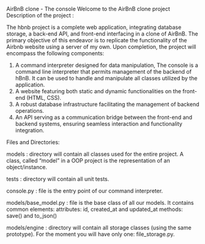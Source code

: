 AirBnB clone - The console
Welcome to the AirBnB clone project
Description of the project :

The hbnb project  is a complete web application, integrating database storage, a back-end API, and front-end interfacing in a clone of AirBnB. The primary objective of this endeavor is to replicate the functionality of the Airbnb website using a server of my own. Upon completion, the project will encompass the following components:

1. A command interpreter designed for data manipulation, The console is a command line interpreter that permits management of the backend of hBnB. It can be used to handle and manipulate all classes utilized by the application.
2. A website featuring both static and dynamic functionalities on the front-end (HTML, CSS).
3. A robust database infrastructure facilitating the management of backend operations.
4. An API serving as a communication bridge between the front-end and backend systems, ensuring seamless interaction and functionality integration.
   
Files and Directories:

models : directory will contain all classes used for the entire project. A class, called “model” in a OOP project is the representation of an object/instance.

tests : directory will contain all unit tests.

console.py : file is the entry point of our command interpreter.

models/base_model.py : file is the base class of all our models. It contains common elements:
attributes: id, created_at and updated_at
methods: save() and to_json()

models/engine : directory will contain all storage classes (using the same prototype). For the moment you will have only one: file_storage.py.




